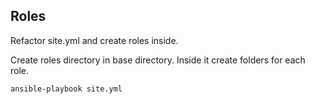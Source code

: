 ## Roles

Refactor site.yml and create roles inside.

Create roles directory in base directory. Inside it create folders for each role.

```
ansible-playbook site.yml
```

